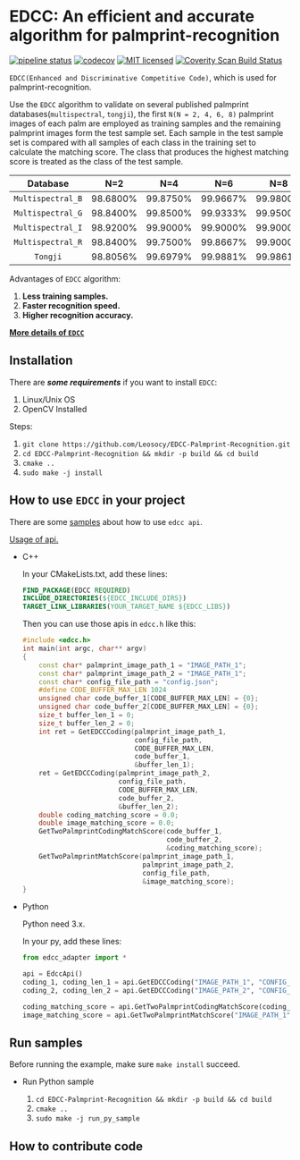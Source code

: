 # EDCC: An efficient and accurate algorithm for palmprint-recognition

[![pipeline status](https://gitlab.com/leosocy/EDCC-Palmprint-Recognition/badges/master/pipeline.svg)](https://gitlab.com/leosocy/EDCC-Palmprint-Recognition/commits/master)
[![codecov](https://codecov.io/gh/Leosocy/EDCC-Palmprint-Recognition/branch/master/graph/badge.svg)](https://codecov.io/gh/Leosocy/EDCC-Palmprint-Recognition)
[![MIT licensed](https://img.shields.io/badge/license-MIT-green.svg)](https://raw.githubusercontent.com/Leosocy/EDCC-Palmprint-Recognition/master/LICENSE)
[![Coverity Scan Build Status](https://scan.coverity.com/projects/16141/badge.svg)](https://scan.coverity.com/projects/leosocy-edcc-palmprint-recognition)

`EDCC(Enhanced and Discriminative Competitive Code)`, which is used for palmprint-recognition.

Use the `EDCC` algorithm to validate on several published palmprint databases(`multispectral`, `tongji`), the first `N(N = 2, 4, 6, 8)` palmprint images of each palm are employed as training samples and the remaining palmprint images form the test sample set. Each sample in the test sample set is compared with all samples of each class in the training set to calculate the matching score. The class that produces the highest matching score is treated as the class of the test sample.

|       Database      |   N=2   |   N=4   |   N=6   |   N=8   |
|      :-------:      | :-----: | :-----: | :-----: | :-----: |
|  `Multispectral_B`  |98.6800% |99.8750% |99.9667% |99.9800% |
|  `Multispectral_G`  |98.8400% |99.8500% |99.9333% |99.9500% |
|  `Multispectral_I`  |98.9200% |99.9000% |99.9000% |99.9000% |
|  `Multispectral_R`  |98.8400% |99.7500% |99.8667% |99.9000% |
|       `Tongji`      |98.8056% |99.6979% |99.9881% |99.9861% |

Advantages of `EDCC` algorithm:

1. **Less training samples.**
1. **Faster recognition speed.**
1. **Higher recognition accuracy.**

[**More details of `EDCC`**](https://leosocy.github.io/2017/10/18/EDCC-Algorithm/)

## Installation

There are ***some requirements*** if you want to install `EDCC`:

1. Linux/Unix OS
1. OpenCV Installed

Steps:

1. `git clone https://github.com/Leosocy/EDCC-Palmprint-Recognition.git`
1. `cd EDCC-Palmprint-Recognition && mkdir -p build && cd build`
1. `cmake ..`
1. `sudo make -j install`

## How to use `EDCC` in your project

There are some [samples](https://github.com/Leosocy/EDCC-Palmprint-Recognition/tree/master/samples) about how to use `edcc api`.

[Usage of api.](https://github.com/Leosocy/EDCC/tree/master/include)

- C++

    In your CMakeLists.txt, add these lines:

    ```cmake
    FIND_PACKAGE(EDCC REQUIRED)
    INCLUDE_DIRECTORIES(${EDCC_INCLUDE_DIRS})
    TARGET_LINK_LIBRARIES(YOUR_TARGET_NAME ${EDCC_LIBS})
    ```

    Then you can use those apis in `edcc.h` like this:

    ```C++
    #include <edcc.h>
    int main(int argc, char** argv)
    {
        const char* palmprint_image_path_1 = "IMAGE_PATH_1";
        const char* palmprint_image_path_2 = "IMAGE_PATH_1";
        const char* config_file_path = "config.json";
        #define CODE_BUFFER_MAX_LEN 1024
        unsigned char code_buffer_1[CODE_BUFFER_MAX_LEN] = {0};
        unsigned char code_buffer_2[CODE_BUFFER_MAX_LEN] = {0};
        size_t buffer_len_1 = 0;
        size_t buffer_len_2 = 0;
        int ret = GetEDCCCoding(palmprint_image_path_1,
                                config_file_path,
                                CODE_BUFFER_MAX_LEN,
                                code_buffer_1,
                                &buffer_len_1);
        ret = GetEDCCCoding(palmprint_image_path_2,
                            config_file_path,
                            CODE_BUFFER_MAX_LEN,
                            code_buffer_2,
                            &buffer_len_2);
        double coding_matching_score = 0.0;
        double image_matching_score = 0.0;
        GetTwoPalmprintCodingMatchScore(code_buffer_1,
                                        code_buffer_2,
                                        &coding_matching_score);
        GetTwoPalmprintMatchScore(palmprint_image_path_1,
                                  palmprint_image_path_2,
                                  config_file_path,
                                  &image_matching_score);
    }
    ```

- Python

    Python need 3.x.

    In your py, add these lines:

    ```python
    from edcc_adapter import *

    api = EdccApi()
    coding_1, coding_len_1 = api.GetEDCCCoding("IMAGE_PATH_1", "CONFIG_PATH")
    coding_2, coding_len_2 = api.GetEDCCCoding("IMAGE_PATH_2", "CONFIG_PATH")

    coding_matching_score = api.GetTwoPalmprintCodingMatchScore(coding_1, coding_2)
    image_matching_score = api.GetTwoPalmprintMatchScore("IMAGE_PATH_1", "IMAGE_PATH_2", "CONFIG_PATH")
    ```

## Run samples

Before running the example, make sure `make install` succeed.

- Run Python sample

    1. `cd EDCC-Palmprint-Recognition && mkdir -p build && cd build`
    1. `cmake ..`
    1. `sudo make -j run_py_sample`

## How to contribute code

